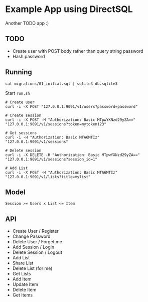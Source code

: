 # Example App using DirectSQL

Another TODO app :)

## TODO

- Create user with POST body rather than query string password
- Hash password

## Running

```
cat migrations/01_initial.sql | sqlite3 db.sqlite3
```

Start `run.sh`

```
# Create user
curl -i -X POST "127.0.0.1:9091/v1/users?password=password"

# Create session
curl -i -X POST -H "Authorization: Basic MTpwYXNzd29yZA==" "127.0.0.1:9091/v1/sessions?token=mytoken123"

# Get sessions
curl -i -H "Authorization: Basic MTA6MTIz" "127.0.0.1:9091/v1/sessions"

# Delete session
curl -i -X DELETE -H "Authorization: Basic MTpwYXNzd29yZA==" "127.0.0.1:9091/v1/sessions?session_id=1"

# Add List
curl -i -X POST -H "Authorization: Basic MTA6MTIz" "127.0.0.1:9091/v1/lists?title=mylist"
```

## Model

    Session >= Users x List <= Item


## API

- Create User / Register
- Change Password
- Delete User / Forget me
- Add Session / Login
- Delete Session / Logout
- Add List
- Share List
- Delete List (for me)
- Get Lists
- Add Item
- Update Item
- Delete Item
- Get Items
